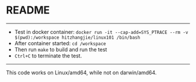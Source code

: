# README

---

- Test in docker container: `docker run -it --cap-add=SYS_PTRACE --rm -v $(pwd):/workspace hitzhangjie/linux101 /bin/bash`
- After container started: `cd /workspace`
- Then run `make` to build and run the test
- `Ctrl+C` to terminate the test.

---

This code works on Linux/amd64, while not on darwin/amd64.
